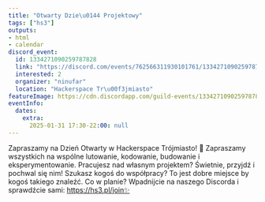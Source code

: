 ```yaml
---
title: "Otwarty Dzie\u0144 Projektowy"
tags: ["hs3"]
outputs:
- html
- calendar
discord_event:
  id: 1334271090259787828
  link: "https://discord.com/events/762566311930101761/1334271090259787828"
  interested: 2
  organizer: "ninufar"
  location: "Hackerspace Tr\u00f3jmiasto"
featureImage: https://cdn.discordapp.com/guild-events/1334271090259787828/c5f0fda230f97b56f5df1581845d5394.png?size=1024
eventInfo:
  dates:
    extra:
      2025-01-31 17:30-22:00: null
---
```

Zapraszamy na Dzień Otwarty w Hackerspace Trójmiasto! 🙂 Zapraszamy wszystkich na wspólne lutowanie, kodowanie, budowanie i eksperymentowanie. Pracujesz nad własnym projektem? Świetnie, przyjdź i pochwal się nim! Szukasz kogoś do współpracy? To jest dobre miejsce by kogoś takiego znaleźć. Co w planie? Wpadnijcie na naszego Discorda i sprawdźcie sami: https://hs3.pl/join✨
